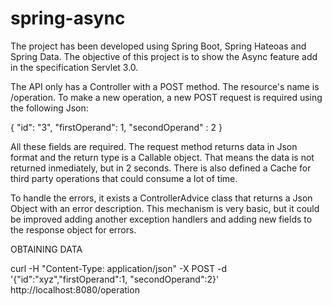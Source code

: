 # spring-async
The project has been developed using Spring Boot, Spring Hateoas and Spring Data. The objective of this project is to show the Async feature add in the specification Servlet 3.0.

The API only has a Controller with a POST method. The resource's name is /operation. To make a new operation, a new POST request is required using the following Json:

{
	"id": "3",
	"firstOperand": 1,
	"secondOperand" : 2
}

All these fields are required. The request method returns data in Json format and the return type is a Callable object. That means the data is not returned inmediately, but in 2 seconds.
There is also defined a Cache for third party operations that could consume a lot of time.

To handle the errors, it exists a ControllerAdvice class that returns a Json Object with an error description. This mechanism is very basic, but it could be improved adding another exception handlers and adding new fields to the response object for errors.

OBTAINING DATA

curl -H "Content-Type: application/json" -X POST -d '{"id":"xyz","firstOperand":1, "secondOperand":2}' http://localhost:8080/operation
